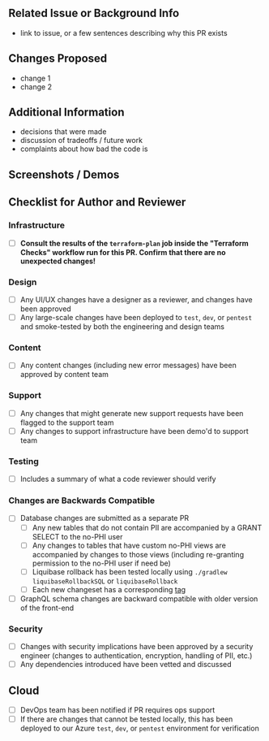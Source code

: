 ## Related Issue or Background Info

- link to issue, or a few sentences describing why this PR exists

## Changes Proposed

- change 1
- change 2

## Additional Information

- decisions that were made
- discussion of tradeoffs / future work
- complaints about how bad the code is

## Screenshots / Demos

## Checklist for Author and Reviewer

### Infrastructure
- [ ] **Consult the results of the `terraform-plan` job inside the "Terraform Checks" workflow run for this PR. Confirm that there are no unexpected changes!**

### Design
- [ ] Any UI/UX changes have a designer as a reviewer, and changes have been approved
- [ ] Any large-scale changes have been deployed to `test`, `dev`, or `pentest` and smoke-tested by both the engineering and design teams

### Content
- [ ] Any content changes (including new error messages) have been approved by content team

### Support
- [ ] Any changes that might generate new support requests have been flagged to the support team
- [ ] Any changes to support infrastructure have been demo'd to support team

### Testing
- [ ] Includes a summary of what a code reviewer should verify

### Changes are Backwards Compatible
- [ ] Database changes are submitted as a separate PR
    - [ ] Any new tables that do not contain PII are accompanied by a GRANT SELECT to the no-PHI user
    - [ ] Any changes to tables that have custom no-PHI views are accompanied by changes to those views
      (including re-granting permission to the no-PHI user if need be)
    - [ ] Liquibase rollback has been tested locally using `./gradlew liquibaseRollbackSQL` or `liquibaseRollback`
    - [ ] Each new changeset has a corresponding [tag](https://docs.liquibase.com/change-types/community/tag-database.html)
- [ ] GraphQL schema changes are backward compatible with older version of the front-end

### Security
- [ ] Changes with security implications have been approved by a security engineer (changes to  authentication, encryption, handling of PII, etc.)
- [ ] Any dependencies introduced have been vetted and discussed

## Cloud
- [ ] DevOps team has been notified if PR requires ops support
- [ ] If there are changes that cannot be tested locally, this has been deployed to our Azure `test`, `dev`, or `pentest` environment for verification